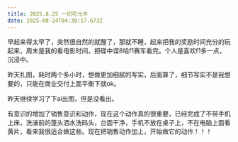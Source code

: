 ```yaml
---
title: 2025.8.25 一切可允许
date: 2025-08-24T04:38:17.673Z
---
```


早起来得太早了，突然很自然的就醒了，那就不睡，起来把我的奖励时间充分的玩起来，周末是我的看电影时间，把碟中谍8哈f1赛车看完。个人是喜欢f1多一点，沉浸中。

昨天扎图，耗时两个多小时，想做更加细腻的写实，后面算了，细节写实不是我想要的，只能在商业交付上面平衡下就ok。

昨天继续学习了下ai出图，但是没看出。

有意识的增加了销售意识和动作，现在这个动作真的很重要，已经完成了不带手机上床，洗澡前的蓬头洒水洗码头，台面干净，手机不放在桌子上，不在电脑上面看黄片，看来我很适合做这些。现在把销售动作加上，开始做它的动作！！！

